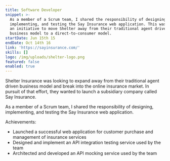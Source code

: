 ```yaml
---
title: Software Developer
snippet: >-
  As a member of a Scrum team, I shared the responsibility of designing,
  implementing, and testing the Say Insurance web application. This was part of
  an initiative to move Shelter away from their traditional agent driven
  business model to a direct-to-consumer model.
startDate: Jun 15th 15
endDate: Oct 14th 16
link: 'https://sayinsurance.com/'
skills: []
logo: /img/uploads/shelter-logo.png
featured: false
enabled: true
---
```

Shelter Insurance was looking to expand away from their traditional agent driven business model and break into the online insurance market. In pursuit of that effort, they wanted to launch a subsidiary company called Say Insurance.

As a member of a Scrum team, I shared the responsibility of designing, implementing, and testing the Say Insurance web application. 

Achievements:
- Launched a successful web application for customer purchase and management of insurance services
- Designed and implement an API integration testing service used by the team
- Architected and developed an API mocking service used by the team
